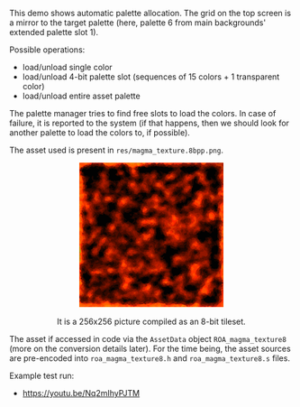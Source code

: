 
This demo shows automatic palette allocation. The grid on the top screen is a mirror to the target palette (here, palette 6 from main backgrounds' extended palette slot 1).

Possible operations:
- load/unload single color
- load/unload 4-bit palette slot (sequences of 15 colors + 1 transparent color) 
- load/unload entire asset palette

The palette manager tries to find free slots to load the colors. In case of failure, it is reported to the system (if that happens, then we should look for another palette to load the colors to, if possible).

The asset used is present in `res/magma_texture.8bpp.png`.

<p align="center">
    <img src="res/magma_texture.8bpp.png"/>        
</p>
<p align="center">
It is a 256x256 picture compiled as an 8-bit tileset.
</p>

The asset if accessed in code via the `AssetData` object `ROA_magma_texture8` (more on the conversion details later). For the time
being, the asset sources are pre-encoded into `roa_magma_texture8.h` and `roa_magma_texture8.s` files.

Example test run:
- https://youtu.be/Nq2mIhyPJTM